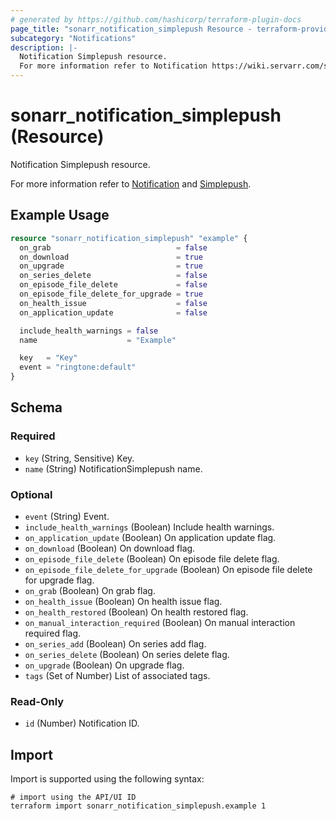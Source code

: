 ```yaml
---
# generated by https://github.com/hashicorp/terraform-plugin-docs
page_title: "sonarr_notification_simplepush Resource - terraform-provider-sonarr"
subcategory: "Notifications"
description: |-
  Notification Simplepush resource.
  For more information refer to Notification https://wiki.servarr.com/sonarr/settings#connect and Simplepush https://wiki.servarr.com/sonarr/supported#simplepush.
---
```


# sonarr_notification_simplepush (Resource)

<!-- subcategory:Notifications -->Notification Simplepush resource.
For more information refer to [Notification](https://wiki.servarr.com/sonarr/settings#connect) and [Simplepush](https://wiki.servarr.com/sonarr/supported#simplepush).

## Example Usage

```terraform
resource "sonarr_notification_simplepush" "example" {
  on_grab                            = false
  on_download                        = true
  on_upgrade                         = true
  on_series_delete                   = false
  on_episode_file_delete             = false
  on_episode_file_delete_for_upgrade = true
  on_health_issue                    = false
  on_application_update              = false

  include_health_warnings = false
  name                    = "Example"

  key   = "Key"
  event = "ringtone:default"
}
```

<!-- schema generated by tfplugindocs -->
## Schema

### Required

- `key` (String, Sensitive) Key.
- `name` (String) NotificationSimplepush name.

### Optional

- `event` (String) Event.
- `include_health_warnings` (Boolean) Include health warnings.
- `on_application_update` (Boolean) On application update flag.
- `on_download` (Boolean) On download flag.
- `on_episode_file_delete` (Boolean) On episode file delete flag.
- `on_episode_file_delete_for_upgrade` (Boolean) On episode file delete for upgrade flag.
- `on_grab` (Boolean) On grab flag.
- `on_health_issue` (Boolean) On health issue flag.
- `on_health_restored` (Boolean) On health restored flag.
- `on_manual_interaction_required` (Boolean) On manual interaction required flag.
- `on_series_add` (Boolean) On series add flag.
- `on_series_delete` (Boolean) On series delete flag.
- `on_upgrade` (Boolean) On upgrade flag.
- `tags` (Set of Number) List of associated tags.

### Read-Only

- `id` (Number) Notification ID.

## Import

Import is supported using the following syntax:

```shell
# import using the API/UI ID
terraform import sonarr_notification_simplepush.example 1
```
